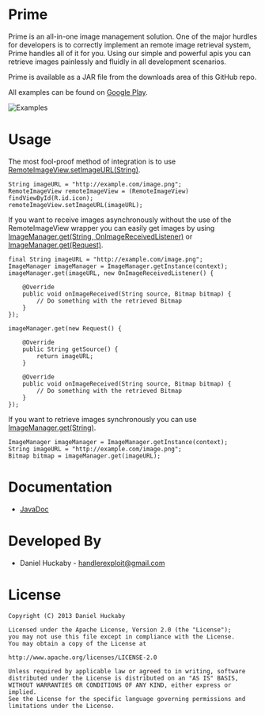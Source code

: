 Prime
=

Prime is an all-in-one image management solution. One of the major hurdles for developers is to correctly implement an remote image retrieval system, Prime handles all of it for you. Using our simple and powerful apis you can retrieve images painlessly and fluidly in all development scenarios.

Prime is available as a JAR file from the downloads area of this GitHub repo.

All examples can be found on [Google Play][3].

![Examples][2]

Usage
=

The most fool-proof method of integration is to use [RemoteImageView.setImageURL(String)][4].

    String imageURL = "http://example.com/image.png";
    RemoteImageView remoteImageView = (RemoteImageView) findViewById(R.id.icon);
    remoteImageView.setImageURL(imageURL);
 
If you want to receive images asynchronously without the use of the RemoteImageView wrapper you can easily get images by using [ImageManager.get(String, OnImageReceivedListener)][5] or [ImageManager.get(Request)][6].

    final String imageURL = "http://example.com/image.png";
    ImageManager imageManager = ImageManager.getInstance(context);
    imageManager.get(imageURL, new OnImageReceivedListener() {

        @Override
        public void onImageReceived(String source, Bitmap bitmap) {
            // Do something with the retrieved Bitmap
        }
    });
 
    imageManager.get(new Request() {
 
        @Override
        public String getSource() {
            return imageURL;
        }
 
        @Override
        public void onImageReceived(String source, Bitmap bitmap) {
            // Do something with the retrieved Bitmap
        }
    });
 
If you want to retrieve images synchronously you can use [ImageManager.get(String)][7].

    ImageManager imageManager = ImageManager.getInstance(context);
    String imageURL = "http://example.com/image.png";
    Bitmap bitmap = imageManager.get(imageURL);

Documentation
=

* [JavaDoc][1]

Developed By
=

* Daniel Huckaby - <handlerexploit@gmail.com>

License
=

    Copyright (C) 2013 Daniel Huckaby

    Licensed under the Apache License, Version 2.0 (the "License");
    you may not use this file except in compliance with the License.
    You may obtain a copy of the License at

    http://www.apache.org/licenses/LICENSE-2.0

    Unless required by applicable law or agreed to in writing, software
    distributed under the License is distributed on an "AS IS" BASIS,
    WITHOUT WARRANTIES OR CONDITIONS OF ANY KIND, either express or implied.
    See the License for the specific language governing permissions and
    limitations under the License.

[1]: http://dhuckaby.github.com/Prime/
[2]: http://dhuckaby.github.com/Prime/images/featured.jpg
[3]: https://play.google.com/store/apps/details?id=com.handlerexploit.prime.example
[4]: http://dhuckaby.github.com/Prime/reference/com/handlerexploit/prime/widgets/RemoteImageView.html#setImageURL(java.lang.String)
[5]: http://dhuckaby.github.com/Prime/reference/com/handlerexploit/prime/utils/ImageManager.html#get(java.lang.String,%20com.handlerexploit.prime.utils.ImageManager.OnImageReceivedListener)
[6]: http://dhuckaby.github.com/Prime/reference/com/handlerexploit/prime/utils/ImageManager.html#get(com.handlerexploit.prime.utils.ImageManager.Request)
[7]: http://dhuckaby.github.com/Prime/reference/com/handlerexploit/prime/utils/ImageManager.html#get(java.lang.String)
